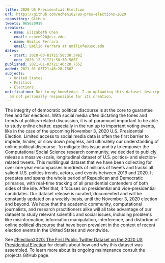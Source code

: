 ```yaml
---
title: 2020 US Presidential Election
url: https://github.com/echen102/us-pres-elections-2020
repository: GitHub
tweets: 965620919
creators:
  - name: Elizabeth Chen
    email: echen920@usc.edu.
  - name: Emilio Ferrara
    email: Emilio Ferrara at emiliofe@usc.edu
dates:
  - start: 2020-03-01T21:58:30.546Z
    end: 2020-12-31T21:58:30.586Z
published: 2021-01-03T21:46:28.755Z
added: 2021-01-03T21:46:28.786Z
subjects:
  - United States
  - Politics
  - Elections
notification: Not to my knowledge. I am uploading this dataset description, but
  am not personally responsible for its creation.
---
```

The integrity of democratic political discourse is at the core to guarantee free and fair elections. With social media often dictating the tones and trends of politics-related discussion, it is of paramount important to be able to study online chatter, especially in the run up to important voting events, like in the case of the upcoming November 3, 2020 U.S. Presidential Election. Limited access to social media data is often the first barrier to impede, hinder, or slow down progress, and ultimately our understanding of online political discourse. To mitigate this issue and try to empower the Computational Social Science research community, we decided to publicly release a massive-scale, longitudinal dataset of U.S. politics- and election-related tweets. This multilingual dataset that we have been collecting for over one year encompasses hundreds of millions of tweets and tracks all salient U.S. politics trends, actors, and events between 2019 and 2020. It predates and spans the whole period of Republican and Democratic primaries, with real-time tracking of all presidential contenders of both sides of the isle. After that, it focuses on presidential and vice-presidential candidates. Our dataset release is curated, documented and will be constantly updated on a weekly-basis, until the November 3, 2020 election and beyond. We hope that the academic community, computational journalists, and research practitioners alike will all take advantage of our dataset to study relevant scientific and social issues, including problems like misinformation, information manipulation, interference, and distortion of online political discourse that have been prevalent in the context of recent election events in the United States and worldwide.

See [#Election2020: The First Public Twitter Dataset on the 2020 US Presidential Election](https://arxiv.org/abs/2010.00600) for details about how and why this dataset was assembled. To learn more about its ongoing maintenance consult the projects GitHub page.